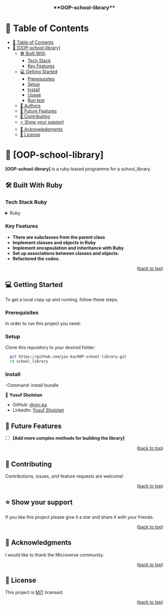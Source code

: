 <a name="readme-top"></a>

<div align="center">

  <h3><b>**OOP-school-library**</b></h3>

</div>

# 📗 Table of Contents

- [📗 Table of Contents](#-table-of-contents)
- [📖 \[OOP-school-library\] ](#-OOP-school-library)
  - [🛠 Built With ](#-built-with-)
    - [Tech Stack ](#tech-stack-)
    - [Key Features ](#key-features-)
  - [💻 Getting Started ](#-getting-started-)
    - [Prerequisites](#prerequisites)
    - [Setup](#setup)
    - [Install](#install)
    - [Usage](#usage)
    - [Run test](#run-test)
  - [👥 Authors ](#-authors-)
  - [🔭 Future Features ](#-future-features-)
  - [🤝 Contributing ](#-contributing-)
  - [⭐️ Show your support ](#️-show-your-support-)
  - [🙏 Acknowledgments ](#-acknowledgments-)
  - [📝 License ](#-license-)

# 📖 [OOP-school-library] <a name="about-project"></a>

**[OOP-school-library]** is a ruby-based programme for a school_library.

## 🛠 Built With <a name="built-with">Ruby</a>

### Tech Stack <a name="tech-stack">Ruby</a>

<details>
  <summary>Ruby</summary>
</details>

### Key Features <a name="key-features"></a>

- **There are subclasses from the parent class**
- **Implement classes and objects in Ruby**
- **Implement encapsulation and inheritance with Ruby**
- **Set up associations between classes and objects.**
- **Refactored the codes.**

<p align="right">(<a href="#readme-top">back to top</a>)</p>

## 💻 Getting Started <a name="getting-started"></a>

To get a local copy up and running, follow these steps.

### Prerequisites

In order to run this project you need:

### Setup

Clone this repository to your desired folder:

```sh
  git https://github.com/yin-ka/OOP-school-library.git
  cd school_library
```

### Install

-Command: install bundle

<!-- AUTHORS -->

👤 **Yusuf Sholotan**

- GitHub: [@yin-ka](https://github.com/yin-ka)
- LinkedIn: [Yusuf Sholotan](https://www.linkedin.com/in/yusuf-sholotan/)

## 🔭 Future Features <a name="future-features"></a>

- [ ] **[Add more complex methods for building the library]**

<p align="right">(<a href="#readme-top">back to top</a>)</p>

## 🤝 Contributing <a name="contributing"></a>

Contributions, issues, and feature requests are welcome!

<p align="right">(<a href="#readme-top">back to top</a>)</p>

## ⭐️ Show your support <a name="support"></a>

If you like this project please give it a star and share it with your friends.

<p align="right">(<a href="#readme-top">back to top</a>)</p>

## 🙏 Acknowledgments <a name="acknowledgements"></a>

I would like to thank the Microverse community.

<p align="right">(<a href="#readme-top">back to top</a>)</p>

## 📝 License <a name="license"></a>

This project is [MIT](https://github.com/yin-ka/OOP-school-library/blob/dev/LICENSE) licensed.

<p align="right">(<a href="#readme-top">back to top</a>)</p>
